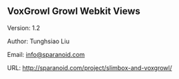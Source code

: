 VoxGrowl Growl Webkit Views
---------------------------

Version: 1.2

Author: Tunghsiao Liu

Email: info@sparanoid.com

URL: http://sparanoid.com/project/slimbox-and-voxgrowl/
